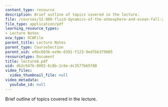 ```yaml
---
content_type: resource
description: Brief outline of topics covered in the lecture.
file: /courses/12-800-fluid-dynamics-of-the-atmosphere-and-ocean-fall-2004/db2c647b80926c8b2c6edc3577b65f88_lecture6.pdf
file_type: application/pdf
learning_resource_types:
- Lecture Notes
ocw_type: OCWFile
parent_title: Lecture Notes
parent_type: CourseSection
parent_uid: e9bc603b-ee9e-6391-f123-9ed7bb379805
resourcetype: Document
title: lecture6.pdf
uid: db2c647b-8092-6c8b-2c6e-dc3577b65f88
video_files:
  video_thumbnail_file: null
video_metadata:
  youtube_id: null
---
```

Brief outline of topics covered in the lecture.